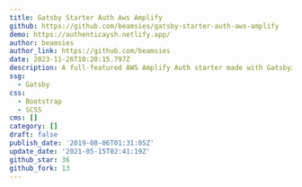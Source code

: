 ```yaml
---
title: Gatsby Starter Auth Aws Amplify
github: https://github.com/beamsies/gatsby-starter-auth-aws-amplify
demo: https://authenticaysh.netlify.app/
author: beamsies
author_link: https://github.com/beamsies
date: 2023-11-26T10:20:15.797Z
description: A full-featured AWS Amplify Auth starter made with GatsbyJS
ssg:
  - Gatsby
css:
  - Bootstrap
  - SCSS
cms: []
category: []
draft: false
publish_date: '2019-08-06T01:31:05Z'
update_date: '2021-05-15T02:41:19Z'
github_star: 36
github_fork: 13
---
```


